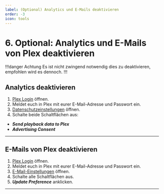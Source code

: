 ```yaml
---
label: (Optional) Analytics und E-Mails deaktivieren
order: -3
icon: tools
---
```


# 6. Optional: Analytics und E-Mails von Plex deaktivieren

!!!danger Achtung
Es ist nicht zwingend notwendig dies zu deaktivieren, empfohlen wird es dennoch.
!!!

## Analytics deaktivieren

1. [Plex Login](https://app.plex.tv/desktop/#!/login) öffnen.
2. Meldet euch in Plex mit eurer E-Mail-Adresse und Passwort ein.
3. [Datenschutzeinstellungen](https://www.plex.tv/about/privacy-legal/privacy-preferences/#opd) öffnen.
5. Schalte beide Schaltflächen aus:

- ***Send playback data to Plex***
- ***Advertising Consent***

---

## E-Mails von Plex deaktivieren

1. [Plex Login](https://app.plex.tv/desktop/#!/login) öffnen.
2. Meldet euch in Plex mit eurer E-Mail-Adresse und Passwort ein.
3. [E-Mail-Einstellungen](https://www.plex.tv/email-preferences) öffnen.
4. Schalte alle Schaltflächen aus.
5. ***Update Preference*** anklicken.

---
